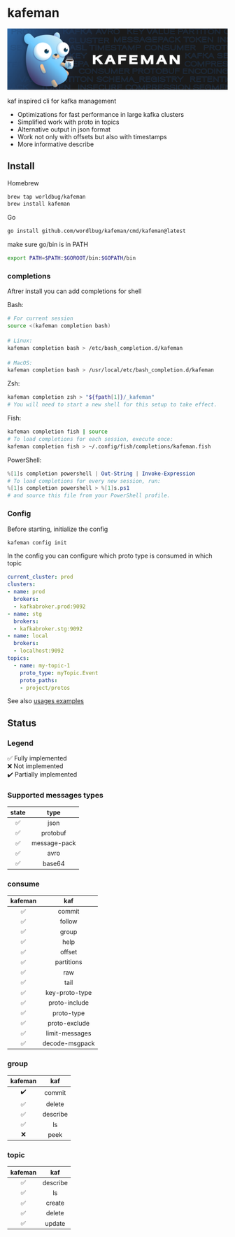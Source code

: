 # kafeman
![kafeman_logo](logo/logo_src.svg)

kaf inspired cli for kafka management
* Optimizations for fast performance in large kafka clusters
* Simplified work with proto in topics
* Alternative output in json format
* Work not only with offsets but also with timestamps
* More informative describe

## Install

Homebrew
```sh
brew tap worldbug/kafeman
brew install kafeman
```

Go
```sh
go install github.com/wordlbug/kafeman/cmd/kafeman@latest
```

make sure go/bin is in PATH

```sh
export PATH=$PATH:$GOROOT/bin:$GOPATH/bin
```

### completions
Aftrer install you can add completions for shell

Bash:
```sh
# For current session
source <(kafeman completion bash)

# Linux:
kafeman completion bash > /etc/bash_completion.d/kafeman

# MacOS:
kafeman completion bash > /usr/local/etc/bash_completion.d/kafeman
```
Zsh:
```sh
kafeman completion zsh > "${fpath[1]}/_kafeman"
# You will need to start a new shell for this setup to take effect.
```
Fish:
```sh
kafeman completion fish | source
# To load completions for each session, execute once:
kafeman completion fish > ~/.config/fish/completions/kafeman.fish
```

PowerShell:
```powershell
%[1]s completion powershell | Out-String | Invoke-Expression
# To load completions for every new session, run:
%[1]s completion powershell > %[1]s.ps1
# and source this file from your PowerShell profile.
```
### Config

Before starting, initialize the config
```sh
kafeman config init
```
In the config you can configure which proto type is consumed in which topic
```yaml
current_cluster: prod
clusters:
- name: prod
  brokers:
  - kafkabroker.prod:9092
- name: stg
  brokers:
  - kafkabroker.stg:9092
- name: local
  brokers:
  - localhost:9092
topics:
  - name: my-topic-1
    proto_type: myTopic.Event
    proto_paths:
    - project/protos
 ```
See also [usages examples](examples/usages.md)

## Status
### Legend
✅ Fully implemented \
❌ Not implemented \
✔️ Partially implemented

### Supported messages types
|state|type|
| :---: | :---: |
✅|json
✅|protobuf
✅|message-pack
✅|avro
✅|base64

### consume

|kafeman|kaf|
| :---: | :---: |
✅| commit
✅| follow
✅| group
✅| help                    
✅| offset
✅| partitions
✅| raw                     
✅| tail
✅| key-proto-type
✅| proto-include
✅| proto-type
✅| proto-exclude 
✅| limit-messages
✅| decode-msgpack

### group
|kafeman|kaf|
|:---:|:---:|
✔️| commit
✅| delete
✅| describe
✅| ls
❌| peek

### topic
|kafeman|kaf|
|:---:|:---:|
✅| describe
✅| ls
✅| create
✅| delete
✅| update